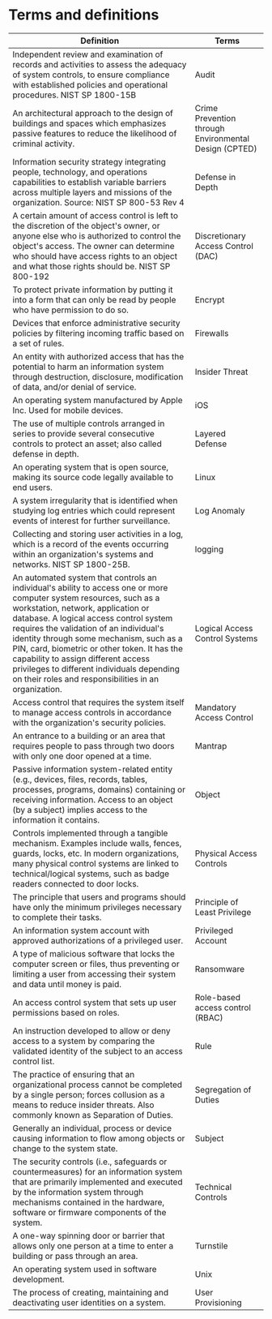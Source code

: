 # Terms and definitions

| Definition | Terms |
| --- | --- | 
|Independent review and examination of records and activities to assess the adequacy of system controls, to ensure compliance with established policies and operational procedures. NIST SP 1800-15B  | Audit |  
| An architectural approach to the design of buildings and spaces which emphasizes passive features to reduce the likelihood of criminal activity. | Crime Prevention through Environmental Design (CPTED) |  
| Information security strategy integrating people, technology, and operations capabilities to establish variable barriers across multiple layers and missions of the organization. Source: NIST SP 800-53 Rev 4 | Defense in Depth |  
| A certain amount of access control is left to the discretion of the object's owner, or anyone else who is authorized to control the object's access. The owner can determine who should have access rights to an object and what those rights should be. NIST SP 800-192 | Discretionary Access Control (DAC) |  
| To protect private information by putting it into a form that can only be read by people who have permission to do so. | Encrypt |  
| Devices that enforce administrative security policies by filtering incoming traffic based on a set of rules. | Firewalls |  
| An entity with authorized access that has the potential to harm an information system through destruction, disclosure, modification of data, and/or denial of service. | Insider Threat |  
| An operating system manufactured by Apple Inc. Used for mobile devices. | iOS |  
| The use of multiple controls arranged in series to provide several consecutive controls to protect an asset; also called defense in depth. | Layered Defense |  
| An operating system that is open source, making its source code legally available to end users. | Linux |  
| A system irregularity that is identified when studying log entries which could represent events of interest for further surveillance. | Log Anomaly |  
| Collecting and storing user activities in a log, which is a record of the events occurring within an organization's systems and networks. NIST SP 1800-25B. | logging |  
| An automated system that controls an individual's ability to access one or more computer system resources, such as a workstation, network, application or database. A logical access control system requires the validation of an individual's identity through some mechanism, such as a PIN, card, biometric or other token. It has the capability to assign different access privileges to different individuals depending on their roles and responsibilities in an organization.  | Logical Access Control Systems |  
| Access control that requires the system itself to manage access controls in accordance with the organization's security policies. | Mandatory Access Control |  
| An entrance to a building or an area that requires people to pass through two doors with only one door opened at a time. | Mantrap |  
| Passive information system-related entity (e.g., devices, files, records, tables, processes, programs, domains) containing or receiving information. Access to an object (by a subject) implies access to the information it contains.  | Object |  
| Controls implemented through a tangible mechanism. Examples include walls, fences, guards, locks, etc. In modern organizations, many physical control systems are linked to technical/logical systems, such as badge readers connected to door locks. | Physical Access Controls |  
| The principle that users and programs should have only the minimum privileges necessary to complete their tasks. | Principle of Least Privilege |  
| An information system account with approved authorizations of a privileged user. | Privileged Account |  
| A type of malicious software that locks the computer screen or files, thus preventing or limiting a user from accessing their system and data until money is paid. | Ransomware |  
| An access control system that sets up user permissions based on roles. | Role-based access control (RBAC) |  
| An instruction developed to allow or deny access to a system by comparing the validated identity of the subject to an access control list. | Rule |  
| The practice of ensuring that an organizational process cannot be completed by a single person; forces collusion as a means to reduce insider threats. Also commonly known as Separation of Duties. | Segregation of Duties |  
| Generally an individual, process or device causing information to flow among objects or change to the system state. | Subject |  
| The security controls (i.e., safeguards or countermeasures) for an information system that are primarily implemented and executed by the information system through mechanisms contained in the hardware, software or firmware components of the system. | Technical Controls |  
| A one-way spinning door or barrier that allows only one person at a time to enter a building or pass through an area. | Turnstile |  
| An operating system used in software development. | Unix |  
| The process of creating, maintaining and deactivating user identities on a system. | User Provisioning |  

